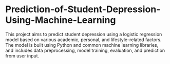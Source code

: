 # Prediction-of-Student-Depression-Using-Machine-Learning
This project aims to predict student depression using a logistic regression model based on various academic, personal, and lifestyle-related factors. The model is built using Python and common machine learning libraries, and includes data preprocessing, model training, evaluation, and prediction from user input.
